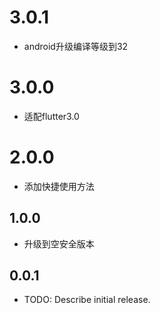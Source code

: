 # 3.0.1
* android升级编译等级到32

# 3.0.0

* 适配flutter3.0

# 2.0.0

* 添加快捷使用方法

## 1.0.0

* 升级到空安全版本

## 0.0.1

* TODO: Describe initial release.
